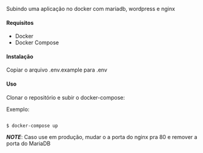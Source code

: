 Subindo uma aplicação no docker com mariadb, wordpress e nginx

#### Requisitos
* Docker 
* Docker Compose 

#### Instalação

Copiar o arquivo .env.example para .env

#### Uso

Clonar o repositório e subir o docker-compose:

Exemplo:

````bash

$ docker-compose up 

````

***NOTE***: Caso use em produção, mudar o a porta do nginx pra 80 e remover a porta do MariaDB
